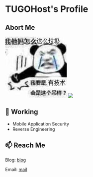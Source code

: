 # TUGOHost's Profile

## Abort Me
<p align="">
<img src="https://raw.githubusercontent.com/TUGOhost/TUGOhost/main/cai.jpeg">
<img height="50%" width="auto" src ="https://github-readme-stats.vercel.app/api/top-langs/?username=TUGOhost&layout=compact&hide_border=true&theme=darcula&bg_color=00000000&langs_count=6&hide=jupyter%20notebook,tex,css,php">
</p>

## 🔭 Working
- Mobile Application Security
- Reverse Engineering

## 📫 Reach Me
Blog: [blog](https://tugohost.github.io/)

Email: [mail](mailto:huo4nbtf@duck.com)
